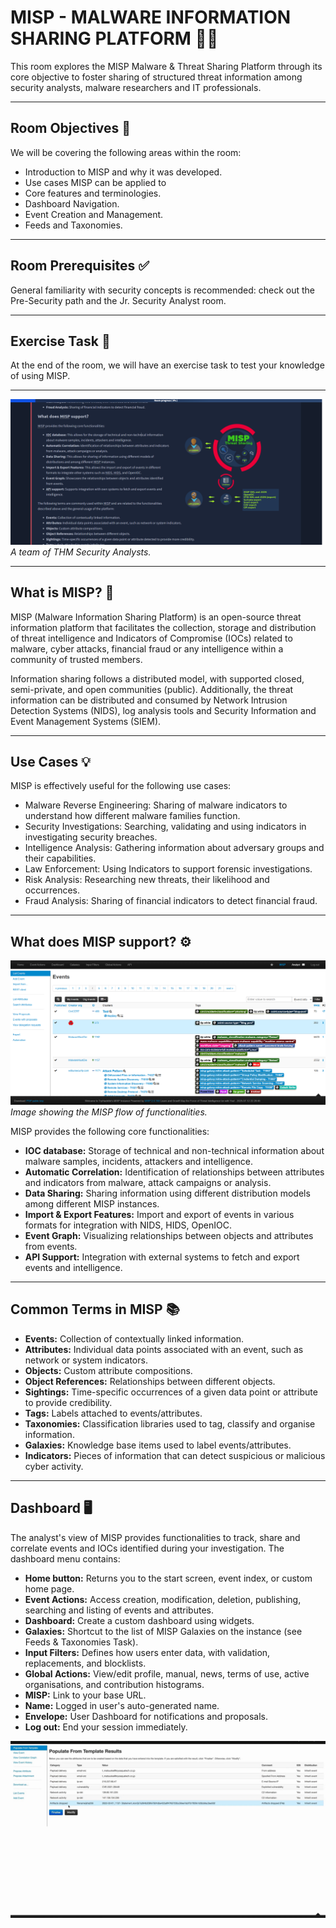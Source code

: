 # MISP - MALWARE INFORMATION SHARING PLATFORM 🐛🔗

This room explores the MISP Malware & Threat Sharing Platform through its core objective to foster sharing of structured threat information among security analysts, malware researchers and IT professionals.

---

## Room Objectives 🎯

We will be covering the following areas within the room:  
- Introduction to MISP and why it was developed.  
- Use cases MISP can be applied to  
- Core features and terminologies.  
- Dashboard Navigation.  
- Event Creation and Management.  
- Feeds and Taxonomies.

---

## Room Prerequisites ✅

General familiarity with security concepts is recommended: check out the Pre-Security path and the Jr. Security Analyst room.

---

## Exercise Task 📝

At the end of the room, we will have an exercise task to test your knowledge of using MISP.

---

![image](1.png)  
*A team of THM Security Analysts.*

---

## What is MISP? 🤔

MISP (Malware Information Sharing Platform) is an open-source threat information platform that facilitates the collection, storage and distribution of threat intelligence and Indicators of Compromise (IOCs) related to malware, cyber attacks, financial fraud or any intelligence within a community of trusted members.

Information sharing follows a distributed model, with supported closed, semi-private, and open communities (public). Additionally, the threat information can be distributed and consumed by Network Intrusion Detection Systems (NIDS), log analysis tools and Security Information and Event Management Systems (SIEM).

---

## Use Cases 💡

MISP is effectively useful for the following use cases:

- Malware Reverse Engineering: Sharing of malware indicators to understand how different malware families function.  
- Security Investigations: Searching, validating and using indicators in investigating security breaches.  
- Intelligence Analysis: Gathering information about adversary groups and their capabilities.  
- Law Enforcement: Using Indicators to support forensic investigations.  
- Risk Analysis: Researching new threats, their likelihood and occurrences.  
- Fraud Analysis: Sharing of financial indicators to detect financial fraud.

---

## What does MISP support? ⚙️

![image](2.png)  
_Image showing the MISP flow of functionalities._

MISP provides the following core functionalities:

- **IOC database:** Storage of technical and non-technical information about malware samples, incidents, attackers and intelligence.  
- **Automatic Correlation:** Identification of relationships between attributes and indicators from malware, attack campaigns or analysis.  
- **Data Sharing:** Sharing information using different distribution models among different MISP instances.  
- **Import & Export Features:** Import and export of events in various formats for integration with NIDS, HIDS, OpenIOC.  
- **Event Graph:** Visualizing relationships between objects and attributes from events.  
- **API Support:** Integration with external systems to fetch and export events and intelligence.

---

## Common Terms in MISP 📚

- **Events:** Collection of contextually linked information.  
- **Attributes:** Individual data points associated with an event, such as network or system indicators.  
- **Objects:** Custom attribute compositions.  
- **Object References:** Relationships between different objects.  
- **Sightings:** Time-specific occurrences of a given data point or attribute to provide credibility.  
- **Tags:** Labels attached to events/attributes.  
- **Taxonomies:** Classification libraries used to tag, classify and organise information.  
- **Galaxies:** Knowledge base items used to label events/attributes.  
- **Indicators:** Pieces of information that can detect suspicious or malicious cyber activity.

---

## Dashboard 🖥️

The analyst's view of MISP provides functionalities to track, share and correlate events and IOCs identified during your investigation. The dashboard menu contains:

- **Home button:** Returns you to the start screen, event index, or custom home page.  
- **Event Actions:** Access creation, modification, deletion, publishing, searching and listing of events and attributes.  
- **Dashboard:** Create a custom dashboard using widgets.  
- **Galaxies:** Shortcut to the list of MISP Galaxies on the instance (see Feeds & Taxonomies Task).  
- **Input Filters:** Defines how users enter data, with validation, replacements, and blocklists.  
- **Global Actions:** View/edit profile, manual, news, terms of use, active organisations, and contribution histograms.  
- **MISP:** Link to your base URL.  
- **Name:** Logged in user's auto-generated name.  
- **Envelope:** User Dashboard for notifications and proposals.  
- **Log out:** End your session immediately.

![image](3.png)


